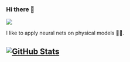 ### Hi there 👋

![](https://komarev.com/ghpvc/?username=rsourki)

I like to apply neural nets on physical models 🧠🤖.

## [![GitHub Stats](https://github-readme-stats.vercel.app/api?username=rsourki&show_icons=true&theme=solarized-light)]()

